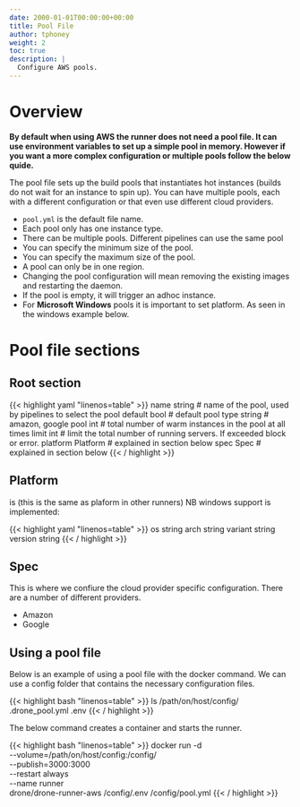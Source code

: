 ```yaml
---
date: 2000-01-01T00:00:00+00:00
title: Pool File
author: tphoney
weight: 2
toc: true
description: |
  Configure AWS pools.
---
```

# Overview

**By default when using AWS the runner does not need a pool file. It can use environment variables to set up a simple pool in memory. However if you want a more complex configuration or multiple pools follow the below quide.**

The pool file sets up the build pools that instantiates hot instances (builds do not wait for an instance to spin up). You can have multiple pools, each with a different configuration or that even use different cloud providers.

+ `pool.yml` is the default file name.
+ Each pool only has one instance type.
+ There can be multiple pools. Different pipelines can use the same pool
+ You can specify the minimum size of the pool.
+ You can specify the maximum size of the pool.
+ A pool can only be in one region.
+ Changing the pool configuration will mean removing the existing images and restarting the daemon.
+ If the pool is empty, it will trigger an adhoc instance.
+ For **Microsoft Windows** pools it is important to set platform. As seen in the windows example below.

# Pool file sections

## Root section

{{< highlight yaml "linenos=table" >}}
  name          string   # name of the pool, used by pipelines to select the pool
  default       bool     # default pool
  type          string   # amazon, google
  pool          int      # total number of warm instances in the pool at all times
  limit         int      # limit the total number of running servers. If exceeded block or error.
  platform      Platform # explained in section below
  spec          Spec     # explained in section below
{{< / highlight >}}

## Platform

is (this is the same as plaform in other runners) NB windows support is implemented:

{{< highlight yaml "linenos=table" >}}
  os      string
  arch    string
  variant string
  version string
{{< / highlight >}}

## Spec

This is where we confiure the cloud provider specific configuration. There are a number of different providers.

+ Amazon 
+ Google

## Using a pool file

Below is an example of using a pool file with the docker command. We can use a config folder that contains the necessary configuration files.

{{< highlight bash "linenos=table" >}}
ls  /path/on/host/config/
.drone_pool.yml
.env
{{< / highlight >}}

The below command creates a container and starts the runner.

{{< highlight bash "linenos=table" >}}
docker run -d \
  --volume=/path/on/host/config:/config/ \
  --publish=3000:3000 \
  --restart always \
  --name runner \
  drone/drone-runner-aws /config/.env /config/pool.yml
{{< / highlight >}}
